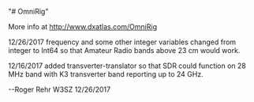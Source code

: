 "# OmniRig" 

More info at http://www.dxatlas.com/OmniRig

12/26/2017 frequency and some other integer variables changed from integer to Int64 so that Amateur Radio bands above 23 cm would work.

12/16/2017 added transverter-translator so that SDR could function on 28 MHz band with K3 transverter band reporting up to 24 GHz.

--Roger Rehr W3SZ 12/26/2017

